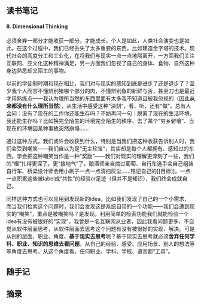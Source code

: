 ## 读书笔记

#### 8. Dimensional Thinking

必须舍弃一部分才能收获一部分，才能成长。个人是如此，人类社会演变也是如此。在这个过程中，我们已经丢失了太多重要的东西，比如建造金字塔的技术。现代社会的高度分工和工业化，在将我们与现实一点一点地隔离开，一方面我们关注互联网、亚文化这种精神满足，另一方面我们忽视了自己的身体、食物、自然这种身边熟悉却又陌生的事物。

以前的学徒制时期和现在相比，我们对与现实的感知到底是进步了还是退步了？至少我个人而言不懂辨别猪哪个部分的肉，不懂辨别鱼的新鲜与否，甚至刀也是最近才用熟练点——我认为理所当然的东西里面有太多我不知道且被我忽视的（因此**从来都没有什么理所当然**），从生活中感受这种“深刻”，看、听，还有“做”。总有人会问：没有了现在的工作你还能生存吗？不妨再问一句：脱离了现在的生活环境，我还能生存吗？比如换完全陌生的环境完全陌生的秩序、去了某个“穷乡僻壤”、当现在的环境因某种事故突然崩塌......

通过这种方式，我们或许会收获到什么，特别是当我们把这种收获告诉别人时，我们会受到嘲笑——我们自以为是“无主珍宝”，其实却是每个人都拥有、感知过的东西。学会把这种嘲笑当作是一种“奖励”——我们对现实的理解更深刻了一些，我们的“根”扎得更深了，更“接地气”了。酿酒师亲自摘过葡萄、自行车选手会自己组装自行车、桥梁设计师会用小刷子一点一点清扫灰尘......铭记自己的[[目标]]，一点一点积累这些被label成“共性”的经验or足迹（但并不是知识），我们终会成就自己。

同样这种方式也可以应用到发现新的idea，比如我们发现了自己的一个小需求，而当我们检索这个问题时，我们会发现这是系统自带的一个功能——我们会遭到现实的“嘲笑”，重点是被嘲笑吗？是发现。利用简单的检索功能我们就能检验一个idea有没有被很好的“实现”，我曾是一名互联网从业者，因此我看问题更多、不自觉从软件层面思考，从软件层面去思考这个问题有没有被很好的实现、解决。可是从别的层面、职业、角度、**基于现实去思考**呢？基于现实去思考就必须**舍弃任何学科、职业、知识的思维去看问题**，从自己的经验、感受、应用场景、别人的想法等等角度去思考。从这个角度看，任何职业、学科、学校、语言都“工具”。



## 随手记


## 摘录